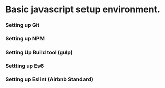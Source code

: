 # Basic javascript setup environment.

### Setting up Git

### Setting up NPM

### Setting Up Build tool (gulp)

### Settting up Es6

### Setting up Eslint (Airbnb Standard)
